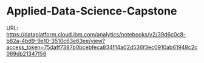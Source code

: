 # Applied-Data-Science-Capstone
URL: https://dataplatform.cloud.ibm.com/analytics/notebooks/v2/39d6c0c8-b82a-4bd9-9e10-3510c63e63ee/view?access_token=75daff7387b0bcebfeca834f14a02d536f3ec0910ab61948c2c069db21347f56
